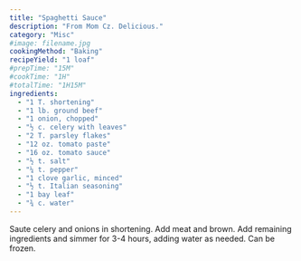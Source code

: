 ```yaml
---
title: "Spaghetti Sauce"
description: "From Mom Cz. Delicious."
category: "Misc"
#image: filename.jpg
cookingMethod: "Baking"
recipeYield: "1 loaf"
#prepTime: "15M"
#cookTime: "1H"
#totalTime: "1H15M"
ingredients:
  - "1 T. shortening"
  - "1 lb. ground beef"
  - "1 onion, chopped"
  - "½ c. celery with leaves"
  - "2 T. parsley flakes"
  - "12 oz. tomato paste"
  - "16 oz. tomato sauce"
  - "½ t. salt"
  - "¼ t. pepper"
  - "1 clove garlic, minced"
  - "½ t. Italian seasoning"
  - "1 bay leaf"
  - "¾ c. water"
---
```


Saute celery and onions in shortening. Add meat and brown.
Add remaining ingredients and simmer for 3-4 hours, adding water as needed.
Can be frozen.
